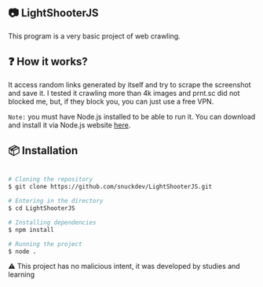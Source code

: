 ## 📷 LightShooterJS
This program is a very basic project of web crawling.

## ❓ How it works?
It access random links generated by itself and try to scrape the screenshot and save it.
I tested it crawling more than 4k images and prnt.sc did not blocked me, but, if they block you,
you can just use a free VPN.

`Note:` you must have Node.js installed to be able to run it. You can download and install it
via Node.js website [here](https://nodejs.org/).
## 📦 Installation
```bash

# Cloning the repository
$ git clone https://github.com/snuckdev/LightShooterJS.git

# Entering in the directory
$ cd LightShooterJS

# Installing dependencies
$ npm install

# Running the project
$ node .

```

⚠️ This project has no malicious intent, it was developed by studies and learning
